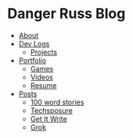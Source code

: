 Danger Russ Blog
====================

* [About](/about.md)
* [Dev Logs](/devlogs/)
    * [Projects](/devlogs/projects.md)
* [Portfolio](/portfolio/)
    * [Games](/portfolio/games.md)
    * [Videos](/portfolio/videos.md)
    * [Resume](/portfolio/resume.md)
* [Posts](/posts/)
    * [100 word stories](/posts/100-worders)
    * [Techsposure](/posts/techsposure)
    * [Get It Write](/posts/getitwrite)
    * [Grok](/posts/grok)
